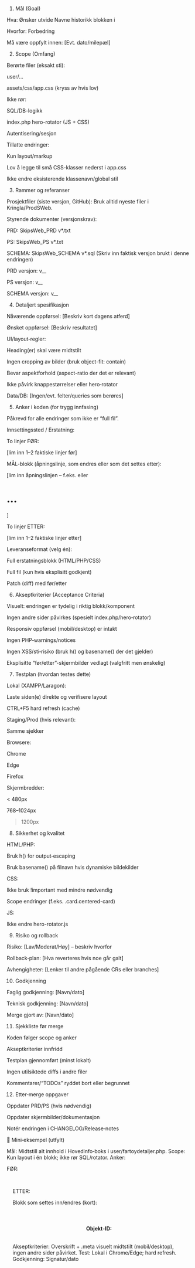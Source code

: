 1. Mål (Goal)

Hva: Ønsker utvide Navne historikk blokken i 

Hvorfor: Forbedring

Må være oppfylt innen: [Evt. dato/milepæl]

2. Scope (Omfang)

Berørte filer (eksakt sti):

 user/...

 assets/css/app.css (kryss av hvis lov)

Ikke rør:

 SQL/DB-logikk

 index.php hero-rotator (JS + CSS)

 Autentisering/sesjon

Tillatte endringer:

 Kun layout/markup

 Lov å legge til små CSS-klasser nederst i app.css

 Ikke endre eksisterende klassenavn/global stil

3. Rammer og referanser

Prosjektfiler (siste versjon, GitHub):
Bruk alltid nyeste filer i Kringla/ProdSWeb.

Styrende dokumenter (versjonskrav):

PRD: SkipsWeb_PRD v*.txt

PS: SkipsWeb_PS v*.txt

SCHEMA: SkipsWeb_SCHEMA v*.sql
(Skriv inn faktisk versjon brukt i denne endringen)

PRD versjon: v__

PS versjon: v__

SCHEMA versjon: v__

4. Detaljert spesifikasjon

Nåværende oppførsel: [Beskriv kort dagens atferd]

Ønsket oppførsel: [Beskriv resultatet]

UI/layout‑regler:

 Heading(er) skal være midtstilt

 Ingen cropping av bilder (bruk object-fit: contain)

 Bevar aspektforhold (aspect-ratio der det er relevant)

 Ikke påvirk knappestørrelser eller hero‑rotator

Data/DB: [Ingen/evt. felter/queries som berøres]

5. Anker i koden (for trygg innfasing)

Påkrevd for alle endringer som ikke er “full fil”.

Innsettingssted / Erstatning:

To linjer FØR:

[lim inn 1–2 faktiske linjer før]


MÅL-blokk (åpningslinje, som endres eller som det settes etter):

[lim inn åpningslinjen – f.eks. <!-- Hovedinfo-boks --> eller <h1>...</h1>]


To linjer ETTER:

[lim inn 1–2 faktiske linjer etter]


Leveranseformat (velg én):

 Full erstatningsblokk (HTML/PHP/CSS)

 Full fil (kun hvis eksplisitt godkjent)

 Patch (diff) med før/etter

6. Akseptkriterier (Acceptance Criteria)

 Visuelt: endringen er tydelig i riktig blokk/komponent

 Ingen andre sider påvirkes (spesielt index.php/hero‑rotator)

 Responsiv oppførsel (mobil/desktop) er intakt

 Ingen PHP‑warnings/notices

 Ingen XSS/sti‑risiko (bruk h() og basename() der det gjelder)

 Eksplisitte “før/etter”-skjermbilder vedlagt (valgfritt men ønskelig)

7. Testplan (hvordan testes dette)

Lokal (XAMPP/Laragon):

 Laste siden(e) direkte og verifisere layout

 CTRL+F5 hard refresh (cache)

Staging/Prod (hvis relevant):

 Samme sjekker

Browsere:

 Chrome

 Edge

 Firefox

Skjermbredder:

 < 480px

 768–1024px

 > 1200px

8. Sikkerhet og kvalitet

HTML/PHP:

 Bruk h() for output‑escaping

 Bruk basename() på filnavn hvis dynamiske bildekilder

CSS:

 Ikke bruk !important med mindre nødvendig

 Scope endringer (f.eks. .card.centered-card)

JS:

 Ikke endre hero-rotator.js

9. Risiko og rollback

Risiko: [Lav/Moderat/Høy] – beskriv hvorfor

Rollback‑plan: [Hva reverteres hvis noe går galt]

Avhengigheter: [Lenker til andre pågående CRs eller branches]

10. Godkjenning

Faglig godkjenning: [Navn/dato]

Teknisk godkjenning: [Navn/dato]

Merge gjort av: [Navn/dato]

11. Sjekkliste før merge

 Koden følger scope og anker

 Akseptkriterier innfridd

 Testplan gjennomført (minst lokalt)

 Ingen utilsiktede diffs i andre filer

 Kommentarer/“TODOs” ryddet bort eller begrunnet

12. Etter‑merge oppgaver

 Oppdater PRD/PS (hvis nødvendig)

 Oppdater skjermbilder/dokumentasjon

 Notér endringen i CHANGELOG/Release‑notes

📌 Mini‑eksempel (utfylt)

Mål: Midtstill alt innhold i Hovedinfo‑boks i user/fartoydetaljer.php.
Scope: Kun layout i én blokk; ikke rør SQL/rotator.
Anker:

FØR:

<!-- Hovedinfo-boks -->
<div class="card" style="padding:1rem; margin-bottom:1rem;">


ETTER:

<div class="meta"


Blokk som settes inn/endres (kort):

<!-- Hovedinfo-boks -->
<div class="card centered-card" style="padding:1rem; margin-bottom:1rem; text-align:center;">
  <div style="display:flex; justify-content:center;">
    <h2 style="margin-top:0; font-size:1.8rem; font-weight:600;"><?= h($displayName) ?></h2>
  </div>
  <div class="meta" style="display:flex; gap:1.5rem; flex-wrap:wrap; justify-content:center; align-items:center;">
    <div style="text-align:center;"><strong>Objekt-ID:</strong> <?= (int)$main['FartObj_ID'] ?></div>
    <!-- …resten uendret… -->
  </div>
</div>


Akseptkriterier: Overskrift + .meta visuelt midtstilt (mobil/desktop), ingen andre sider påvirket.
Test: Lokal i Chrome/Edge; hard refresh.
Godkjenning: Signatur/dato